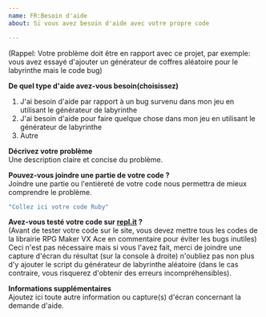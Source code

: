```yaml
---
name: FR:Besoin d'aide
about: Si vous avez besoin d'aide avec votre propre code

---
```


(Rappel: Votre problème doit être en rapport avec ce projet, par exemple: vous avez essayé d'ajouter un générateur de coffres aléatoire pour le labyrinthe mais le code bug)  
  
**De quel type d'aide avez-vous besoin(choisissez)**  
1. J'ai besoin d'aide par rapport à un bug survenu dans mon jeu en utilisant le générateur de labyrinthe 
2. J'ai besoin d'aide pour faire quelque chose dans mon jeu en utilisant le générateur de labyrinthe 
3. Autre  
  
**Décrivez votre problème**  
Une description claire et concise du problème.  

**Pouvez-vous joindre une partie de votre code ?**  
Joindre une partie ou l'entièreté de votre code nous permettra de mieux comprendre le problème.
```Ruby
"Collez ici votre code Ruby"
```

**Avez-vous testé votre code sur [repl.it](https://repl.it/repls/KnottyMountainousNumbers) ?**  
(Avant de tester votre code sur le site, vous devez mettre tous les codes de la librairie RPG Maker VX Ace en commentaire pour éviter les bugs inutiles)  
Ceci n'est pas nécessaire mais si vous l'avez fait, merci de joindre une capture d'écran du résultat (sur la console à droite) n'oubliez pas non plus d'y ajouter le script du générateur de labyrinthe aléatoire (dans le cas contraire, vous risquerez d'obtenir des erreurs incompréhensibles).

**Informations supplémentaires**  
Ajoutez ici toute autre information ou capture(s) d'écran concernant la demande d'aide.
